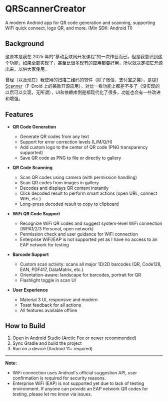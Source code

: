 # QRScannerCreator

A modern Android app for QR code generation and scanning, supporting WiFi quick connect, logo QR, and more. (Min SDK: Android 11)

## Background

这原本是我在 2025 年的“移动互联网开发课程”的一次作业而已。但是我意识到这个功能，如果全部实现了，甚至比很多现有的应用都要好用，所以就决定把它开源出来，以供大家使用。

曾经（以及现在）我使用的扫描二维码的软件（除了微信、支付宝之类），是[QR Scanner](https://fxedel.gitlab.io/fdroid-website/en/packages/com.secuso.privacyFriendlyCodeScanner/)（F-Droid 上的某款开源应用），对比一看功能上都差不多了（没实现的以后可以实现，无所谓），UI和依赖库倒是都现代化了很多，功能也会有一些改进和增强。

## Features

- **QR Code Generation**
  - Generate QR codes from any text
  - Support for error correction levels (L/M/Q/H)
  - Add custom logo to the center of QR code (PNG transparency supported)
  - Save QR code as PNG to file or directly to gallery

- **QR Code Scanning**
  - Scan QR codes using camera (with permission handling)
  - Scan QR codes from images in gallery
  - Decodes and displays QR content instantly
  - Click decoded result to perform smart actions (open URL, connect WiFi, etc.)
  - Long-press decoded result to copy to clipboard

- **WiFi QR Code Support**
  - Recognize WiFi QR codes and suggest system-level WiFi connection (WPA1/2/3 Personal, open network)
  - Permission check and user guidance for WiFi connection
  - Enterprise WiFi/EAP is not supported yet as I have no access to an EAP network for testing

- **Barcode Support**
  - Custom scan activity: scans all major 1D/2D barcodes (QR, Code128, EAN, PDF417, DataMatrix, etc.)
  - Orientation-aware: landscape for barcodes, portrait for QR
  - Flashlight toggle in scan UI

- **User Experience**
  - Material 3 UI, responsive and modern
  - Toast feedback for all actions
  - All features available offline

## How to Build

1. Open in Android Studio (Arctic Fox or newer recommended)
2. Sync Gradle and build the project
3. Run on a device (Android 11+ required)

---

**Note:**
- WiFi connection uses Android's official suggestion API, user confirmation is required for security reasons.
- Enterprise WiFi (EAP) is not supported yet due to lack of testing environment. If anyone can provide an EAP network QR codes for testing, please let me know via issues.
